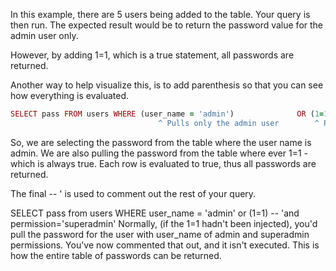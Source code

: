 In this example, there are 5 users being added to the table. Your query is then run. The expected result would be to return the password value for the admin user only.

However, by adding 1=1, which is a true statement, all passwords are returned.

Another way to help visualize this, is to add parenthesis so that you can see how everything is evaluated.

```ruby
SELECT pass FROM users WHERE (user_name = 'admin')              OR (1=1) -- '
                                 ^ Pulls only the admin user        ^ Pulls everything because 1=1
```
So, we are selecting the password from the table where the user name is admin. We are also pulling the password from the table where ever 1=1 - which is always true. Each row is evaluated to true, thus all passwords are returned.

The final -- ' is used to comment out the rest of your query.

SELECT pass from users WHERE user_name = 'admin' or (1=1) -- 'and permission='superadmin'
Normally, (if the 1=1 hadn't been injected), you'd pull the password for the user with user_name of admin and superadmin permissions. You've now commented that out, and it isn't executed. This is how the entire table of passwords can be returned.
